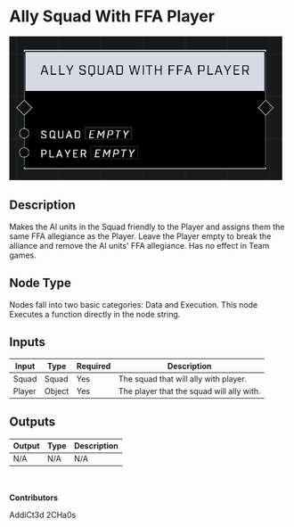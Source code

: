 # Ally Squad With FFA Player
![](../../../.gitbook/assets/ally-squad-with-ffa-player.png)

## Description
Makes the AI units in the Squad friendly to the Player and assigns them the same FFA allegiance as the Player. Leave the Player empty to break the alliance and remove the AI units' FFA allegiance. Has no effect in Team games.

## Node Type
Nodes fall into two basic categories: Data and Execution. This node Executes a function directly in the node string.

## Inputs
| Input | Type | Required | Description |
|------------------|------------------|----------|--------------------------------------------------------------|
| Squad | Squad | Yes      | The squad that will ally with player.  |
| Player | Object | Yes | The player that the squad will ally with.  |

## Outputs
| Output | Type | Description |
|------------------|------------------|--------------------------------------------------------------|
| N/A | N/A | N/A |

\
\
**Contributors**

AddiCt3d 2CHa0s
